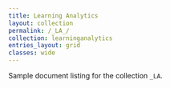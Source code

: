 ```yaml
---
title: Learning Analytics
layout: collection
permalink: /_LA_/
collection: learninganalytics
entries_layout: grid
classes: wide
---
```


Sample document listing for the collection `_LA`.
